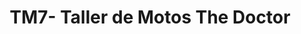 ---
title: "TM7- Taller de Motos The Doctor"
url: /fusagasuga/tm7-taller-de-motos-the-doctor/
shop: motocicleta
---